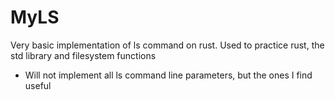 # MyLS

Very basic implementation of ls command on rust. Used to practice rust, the std library and filesystem functions

- Will not implement all ls command line parameters, but the ones I find useful

